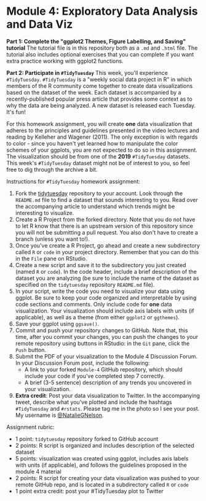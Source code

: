 # Module 4: Exploratory Data Analysis and Data Viz

**Part 1: Complete the "ggplot2 Themes, Figure Labelling, and Saving" tutorial**
The tutorial file is in this repository both as a `.md` and `.html` file. The tutorial also includes optional exercises that you can complete if you want extra practice working with ggplot2 functions. 

**Part 2: Participate in `#TidyTuesday`**
This week, you'll experience `#TidyTuesday`. `#TidyTuesday` is a "weekly social data project in R" in which members of the R community come together to create data visualizations based on the dataset of the week. Each dataset is accompanied by a recently-published popular press article that provides some context as to why the data are being analyzed. A new dataset is released each Tuesday. It's fun! 

For this homework assignment, you will create **one** data visualization that adheres to the principles and guidelines presented in the video lectures and reading by Kelleher and Wagener (2011). The only exception is with regards to color - since you haven't yet learned how to manipulate the color schemes of your ggplots, you are not expected to do so in this assignment. The visualization should be from one of the **2019** `#TidyTuesday` datasets. This week's `#TidyTuesday` dataset might not be of interest to you, so feel free to dig through the archive a bit. 

Instructions for `#TidyTuesday` homework assignment:
1. Fork the [tidytuesday](https://github.com/rfordatascience/tidytuesday) repository to your account. Look through the `README.md` file to find a dataset that sounds interesting to you. Read over the accompanying article to understand which trends might be interesting to visualize.
2. Create a R Project from the forked directory. Note that you do not have to let R know that there is an upstream version of this repository since you will not be submitting a pull request. You also don't have to create a branch (unless you want to!).
3. Once you've create a R Project, go ahead and create a new subdirectory called `R` or `code` in your project directory. Remember that you can do this in the `File` pane on RStudio. 
4. Create a new script and save it to the subdirectory you just created (named `R` or `code`). In the code header, include a brief description of the dataset you are analyzing (be sure to include the name of the dataset as specified on the `tidytuesday` repository `README.md` file).
5. In your script, write the code you need to visualize your data using ggplot. Be sure to keep your code organized and interpretable by using code sections and comments. Only include code for **one** data visualization. Your visualization should include axis labels with units (if applicable), as well as a theme (from either `ggplot2` or `ggthemes`).
6. Save your ggplot using `ggsave()`. 
7. Commit and push your repository changes to GitHub. Note that, this time, after you commit your changes, you can push the changes to your remote repository using buttons in RStudio: in the `Git` pane, click the `Push` button. 
8. Submit the PDF of your visualization to the Module 4 Discussion Forum. In your Discussion Forum post, include the following:
    - A link to your forked `Module-4` GitHub repository, which should include your code if you've completed step 7 correctly.
    - A brief (3-5 sentence) description of any trends you uncovered in your visualization.
9. **Extra credit**: Post your data visualization to Twitter. In the accompanying tweet, describe what you've plotted and include the hashtags `#TidyTuesday` and `#rstats`. Please tag me in the photo so I see your post. My username is [@NatalieGNelson](https://twitter.com/NatalieGNelson).

Assignment rubric:
- 1 point: `tidytuesday` repository forked to GitHub account
- 2 points: R script is organized and includes description of the selected dataset
- 5 points: visualization was created using ggplot, includes axis labels with units (if applicable), and follows the guidelines proposed in the module 4 material
- 2 points: R script for creating your data visualization was pushed to your remote GitHub repo, and is located in a subdirectory called `R` or `code`
- 1 point extra credit: post your #TidyTuesday plot to Twitter
